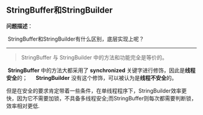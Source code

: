 ## StringBuffer和StringBuilder

**问题描述**：

​		StringBuffer和StringBuilder有什么区别，底层实现上呢？

---

> StringBuffer 与 StringBuilder 中的方法和功能完全是等价的。

​		**StringBuffer** 中的方法大都采用了 **synchronized** 关键字进行修饰，因此是**线程安全**的；
  	**StringBuilder** 没有这个修饰，可以被认为是**线程不安全**的。  

​	但是在安全的要求肯定带着一些条件，在单线程程序下，StringBuilder效率更快，因为它不需要加锁，不具备多线程安全;而StringBuffer则每次都需要判断锁，效率相对更低.

